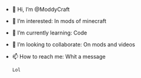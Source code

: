 - 👋 Hi, I’m @ModdyCraft
- 👀 I’m interested: In mods of minecraft
- 🌱 I’m currently learning: Code
- 💞️ I’m looking to collaborate: On mods and videos
- 📫 How to reach me: Whit a message

      Lol

<!---
ModdyCraft/ModdyCraft is a ✨ special ✨ repository because its `README.md` (this file) appears on your GitHub profile.
You can click the Preview link to take a look at your changes.
--->

